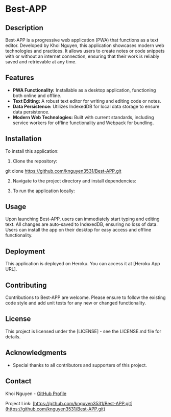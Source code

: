 # Best-APP

## Description

Best-APP is a progressive web application (PWA) that functions as a text editor. Developed by Khoi Nguyen, this application showcases modern web technologies and practices. It allows users to create notes or code snippets with or without an internet connection, ensuring that their work is reliably saved and retrievable at any time.

## Features

- **PWA Functionality:** Installable as a desktop application, functioning both online and offline.
- **Text Editing:** A robust text editor for writing and editing code or notes.
- **Data Persistence:** Utilizes IndexedDB for local data storage to ensure data persistence.
- **Modern Web Technologies:** Built with current standards, including service workers for offline functionality and Webpack for bundling.

## Installation

To install this application:

1. Clone the repository:

git clone https://github.com/knguyen3531/Best-APP.git

2. Navigate to the project directory and install dependencies:

3. To run the application locally:


## Usage

Upon launching Best-APP, users can immediately start typing and editing text. All changes are auto-saved to IndexedDB, ensuring no loss of data. Users can install the app on their desktop for easy access and offline functionality.

## Deployment

This application is deployed on Heroku. You can access it at [Heroku App URL].

## Contributing

Contributions to Best-APP are welcome. Please ensure to follow the existing code style and add unit tests for any new or changed functionality.

## License

This project is licensed under the [LICENSE] - see the LICENSE.md file for details.

## Acknowledgments

- Special thanks to all contributors and supporters of this project.

## Contact

Khoi Nguyen - [GitHub Profile](https://github.com/knguyen3531)

Project Link: [https://github.com/knguyen3531/Best-APP.git](https://github.com/knguyen3531/Best-APP.git)
